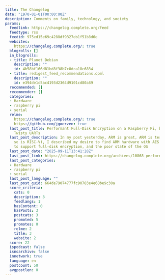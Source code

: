 ```yaml
---
title: The Changelog
date: "1970-01-01T00:00:00Z"
description: Comments on family, technology, and society
params:
  feedlink: https://changelog.complete.org/feed
  feedtype: rss
  feedid: 975ed15e69c4288df9327eb1f51b8d6e
  websites:
    https://changelog.complete.org/: true
  blogrolls: []
  in_blogrolls:
  - title: Planet Debian
    description: ""
    id: 4b58bf166d81bd8f38b7c8dca18c6834
  - title: redigest_feed_recommendations.opml
    description: ""
    id: e394de1c5ac4193d2364d9101cd80a89
  recommended: []
  recommender: []
  categories:
  - Hardware
  - raspberry pi
  - serial
  relme:
    https://changelog.complete.org/: true
    https://github.com/jgoerzen: true
  last_post_title: Performant Full-Disk Encryption on a Raspberry Pi, but Foiled by
    Twisty UARTs
  last_post_description: In my post yesterday, ARM is great, ARM is terrible (and
    so is RISC-V), I described my desire to find ARM hardware with AES instructions
    to support full-disk encryption, and the poor state of the OS
  last_post_date: "2025-09-11T13:41:28Z"
  last_post_link: https://changelog.complete.org/archives/10868-performant-full-disk-encryption-on-a-rasberry-pi-foiled-by-uarts
  last_post_categories:
  - Hardware
  - raspberry pi
  - serial
  last_post_language: ""
  last_post_guid: 664de79074777fc90783e4e68be9c30a
  score_criteria:
    cats: 0
    description: 3
    feedlangs: 1
    hasContent: 0
    hasPosts: 3
    postcats: 3
    promoted: 5
    promotes: 0
    relme: 2
    title: 3
    website: 2
  score: 22
  ispodcast: false
  isnoarchive: false
  innetwork: true
  language: en
  postcount: 50
  avgpostlen: 0
---
```

